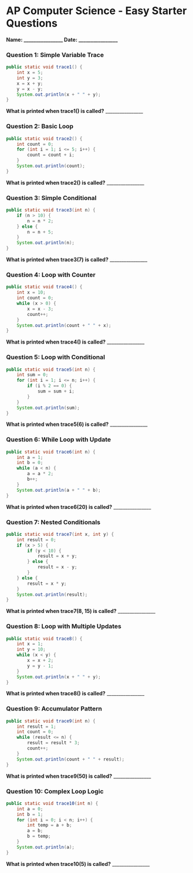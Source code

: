 # AP Computer Science - Easy Starter Questions

**Name: ________________    Date: ________________**

### Question 1: Simple Variable Trace
```java
public static void trace1() {
    int x = 5;
    int y = 3;
    x = x + y;
    y = x - y;
    System.out.println(x + " " + y);
}
```
**What is printed when trace1() is called?** ________________

### Question 2: Basic Loop
```java
public static void trace2() {
    int count = 0;
    for (int i = 1; i <= 5; i++) {
        count = count + i;
    }
    System.out.println(count);
}
```
**What is printed when trace2() is called?** ________________

### Question 3: Simple Conditional
```java
public static void trace3(int n) {
    if (n > 10) {
        n = n * 2;
    } else {
        n = n + 5;
    }
    System.out.println(n);
}
```
**What is printed when trace3(7) is called?** ________________

### Question 4: Loop with Counter
```java
public static void trace4() {
    int x = 10;
    int count = 0;
    while (x > 0) {
        x = x - 3;
        count++;
    }
    System.out.println(count + " " + x);
}
```
**What is printed when trace4() is called?** ________________

### Question 5: Loop with Conditional
```java
public static void trace5(int n) {
    int sum = 0;
    for (int i = 1; i <= n; i++) {
        if (i % 2 == 0) {
            sum = sum + i;
        }
    }
    System.out.println(sum);
}
```
**What is printed when trace5(6) is called?** ________________

### Question 6: While Loop with Update
```java
public static void trace6(int n) {
    int a = 1;
    int b = 0;
    while (a < n) {
        a = a * 2;
        b++;
    }
    System.out.println(a + " " + b);
}
```
**What is printed when trace6(20) is called?** ________________

### Question 7: Nested Conditionals
```java
public static void trace7(int x, int y) {
    int result = 0;
    if (x > 5) {
        if (y < 10) {
            result = x + y;
        } else {
            result = x - y;
        }
    } else {
        result = x * y;
    }
    System.out.println(result);
}
```
**What is printed when trace7(8, 15) is called?** ________________

### Question 8: Loop with Multiple Updates
```java
public static void trace8() {
    int x = 1;
    int y = 10;
    while (x < y) {
        x = x + 2;
        y = y - 1;
    }
    System.out.println(x + " " + y);
}
```
**What is printed when trace8() is called?** ________________

### Question 9: Accumulator Pattern
```java
public static void trace9(int n) {
    int result = 1;
    int count = 0;
    while (result <= n) {
        result = result * 3;
        count++;
    }
    System.out.println(count + " " + result);
}
```
**What is printed when trace9(50) is called?** ________________

### Question 10: Complex Loop Logic
```java
public static void trace10(int n) {
    int a = 0;
    int b = 1;
    for (int i = 0; i < n; i++) {
        int temp = a + b;
        a = b;
        b = temp;
    }
    System.out.println(a);
}
```
**What is printed when trace10(5) is called?** ________________